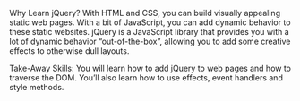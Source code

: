 Why Learn jQuery?
With HTML and CSS, you can build visually appealing static web pages. 
With a bit of JavaScript, you can add dynamic behavior to these static websites. jQuery is a JavaScript library that provides you with a lot of dynamic behavior “out-of-the-box”, allowing you to add some creative effects to otherwise dull layouts.

Take-Away Skills:
You will learn how to add jQuery to web pages and how to traverse the DOM. 
You’ll also learn how to use effects, event handlers and style methods.

